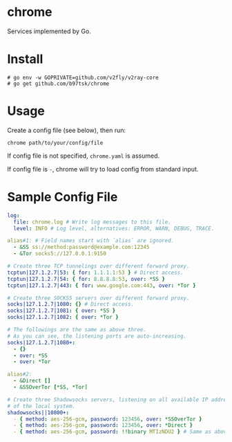 # chrome

Services implemented by Go.

# Install

```console
# go env -w GOPRIVATE=github.com/v2fly/v2ray-core
# go get github.com/b97tsk/chrome
```

# Usage

Create a config file (see below), then run:

```console
chrome path/to/your/config/file
```

If config file is not specified, `chrome.yaml` is assumed.

If config file is `-`, chrome will try to load config from standard input.

# Sample Config File

```yaml
log:
  file: chrome.log # Write log messages to this file.
  level: INFO # Log level, alternatives: ERROR, WARN, DEBUG, TRACE.

alias#1: # Field names start with `alias` are ignored.
  - &SS ss://method:password@example.com:12345
  - &Tor socks5://127.0.0.1:9150

# Create three TCP tunnelings over different forward proxy.
tcptun|127.1.2.7|53: { for: 1.1.1.1:53 } # Direct access.
tcptun|127.1.2.7|54: { for: 8.8.8.8:53, over: *SS }
tcptun|127.1.2.7|443: { for: www.google.com:443, over: *Tor }

# Create three SOCKS5 servers over different forward proxy.
socks|127.1.2.7|1080: {} # Direct access.
socks|127.1.2.7|1081: { over: *SS }
socks|127.1.2.7|1082: { over: *Tor }

# The followings are the same as above three.
# As you can see, the listening ports are auto-increasing.
socks|127.1.2.7|1080+:
  - {}
  - over: *SS
  - over: *Tor

alias#2:
  - &Direct []
  - &SSOverTor [*SS, *Tor]

# Create three Shadowsocks servers, listening on all available IP addresses
# of the local system.
shadowsocks||10800+:
  - { method: aes-256-gcm, password: 123456, over: *SSOverTor }
  - { method: aes-256-gcm, password: 123456, over: *Direct }
  - { method: aes-256-gcm, password: !!binary MTIzNDU2 } # Same as above.
```
